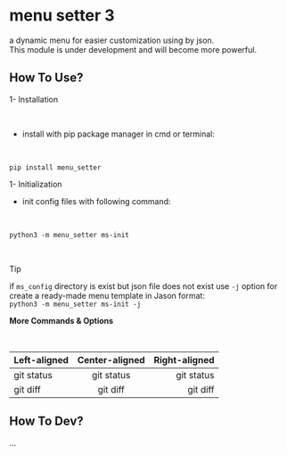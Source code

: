 # menu setter 3
a dynamic menu for easier customization using by json.
<br>
This module is under development and will become more powerful.

## How To Use?
1- Installation

<br>

- install with pip package manager in cmd or terminal:

<br>

```
pip install menu_setter 
```
  
1- Initialization
- init config files with following command:

<br>

```
python3 -m menu_setter ms-init
```

<br>

> [!TIP]
>  if `ms_config` directory is exist but json file does not exist use `-j` option for create a ready-made menu template in Jason format:
> <br>
> ```python3 -m menu_setter ms-init -j```

<b>More Commands & Options</b>

<br>

| Left-aligned | Center-aligned | Right-aligned |
| :---         |     :---:      |          ---: |
| git status   | git status     | git status    |
| git diff     | git diff       | git diff      |

## How To Dev?
...
